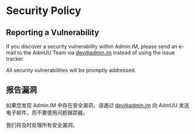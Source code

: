 # Security Policy

## Reporting a Vulnerability

If you discover a security vulnerability within Admin.IM, please send an e-mail to the AdmUU Team via dev@admin.im instead of using the issue tracker.

All security vulnerabilities will be promptly addressed.

## 报告漏洞

如果您发现 Admin.IM 中存在安全漏洞，请通过 dev@admin.im 向 AdmUU 发送电子邮件，而不要使用问题跟踪器。

我们将及时处理所有安全漏洞。

